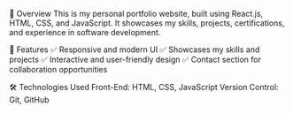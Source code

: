 📌 Overview
This is my personal portfolio website, built using React.js, HTML, CSS, and JavaScript. It showcases my skills, projects, certifications, and experience in software development.

🚀 Features
✅ Responsive and modern UI
✅ Showcases my skills and projects
✅ Interactive and user-friendly design
✅ Contact section for collaboration opportunities

🛠 Technologies Used
Front-End: HTML, CSS, JavaScript
Version Control: Git, GitHub
